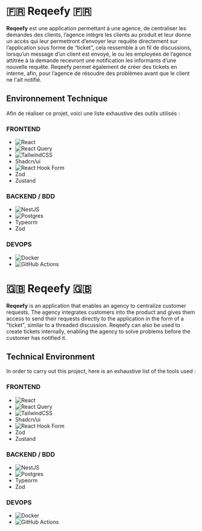 # 🇫🇷 Reqeefy 🇫🇷

**Reqeefy** est une application permettant à une agence, de centraliser les demandes des clients, l’agence intègre les clients au produit et leur donne un accès qui leur permettront d’envoyer leur requête directement sur l’application sous forme de “ticket”, cela ressemble à un fil de discussions, lorsqu’un message d’un client est envoyé, le ou les employées de l’agence attitrée à la demande recevront une notification les informants d’une nouvelle requête. Reqeefy permet également de créer des tickets en interne, afin, pour l’agence de résoudre des problèmes avant que le client ne l'ait notifié.


## Environnement Technique

Afin de réaliser ce projet, voici une liste exhaustive des outils utilisés :

### FRONTEND

- ![React](https://img.shields.io/badge/react-%2320232a.svg?style=for-the-badge&logo=react&logoColor=%2361DAFB)
- ![React Query](https://img.shields.io/badge/-React%20Query-FF4154?style=for-the-badge&logo=react%20query&logoColor=white)
- ![TailwindCSS](https://img.shields.io/badge/tailwindcss-%2338B2AC.svg?style=for-the-badge&logo=tailwind-css&logoColor=white)
- Shadcn/ui
- ![React Hook Form](https://img.shields.io/badge/React%20Hook%20Form-%23EC5990.svg?style=for-the-badge&logo=reacthookform&logoColor=white)
- Zod
- Zustand

### BACKEND / BDD

- ![NestJS](https://img.shields.io/badge/nestjs-%23E0234E.svg?style=for-the-badge&logo=nestjs&logoColor=white)
- ![Postgres](https://img.shields.io/badge/postgres-%23316192.svg?style=for-the-badge&logo=postgresql&logoColor=white)
- Typeorm
- Zod

### DEVOPS 

- ![Docker](https://img.shields.io/badge/docker-%230db7ed.svg?style=for-the-badge&logo=docker&logoColor=white)
- ![GitHub Actions](https://img.shields.io/badge/github%20actions-%232671E5.svg?style=for-the-badge&logo=githubactions&logoColor=white)

# 🇬🇧 Reqeefy 🇬🇧

**Reqeefy** is an application that enables an agency to centralize customer requests. The agency integrates customers into the product and gives them access to send their requests directly to the application in the form of a "ticket", similar to a threaded discussion. Reqeefy can also be used to create tickets internally, enabling the agency to solve problems before the customer has notified it.


## Technical Environment

In order to carry out this project, here is an exhaustive list of the tools used :

### FRONTEND

- ![React](https://img.shields.io/badge/react-%2320232a.svg?style=for-the-badge&logo=react&logoColor=%2361DAFB)
- ![React Query](https://img.shields.io/badge/-React%20Query-FF4154?style=for-the-badge&logo=react%20query&logoColor=white)
- ![TailwindCSS](https://img.shields.io/badge/tailwindcss-%2338B2AC.svg?style=for-the-badge&logo=tailwind-css&logoColor=white)
- Shadcn/ui
- ![React Hook Form](https://img.shields.io/badge/React%20Hook%20Form-%23EC5990.svg?style=for-the-badge&logo=reacthookform&logoColor=white)
- Zod
- Zustand

### BACKEND / BDD

- ![NestJS](https://img.shields.io/badge/nestjs-%23E0234E.svg?style=for-the-badge&logo=nestjs&logoColor=white)
- ![Postgres](https://img.shields.io/badge/postgres-%23316192.svg?style=for-the-badge&logo=postgresql&logoColor=white)
- Typeorm
- Zod

### DEVOPS 

- ![Docker](https://img.shields.io/badge/docker-%230db7ed.svg?style=for-the-badge&logo=docker&logoColor=white)
- ![GitHub Actions](https://img.shields.io/badge/github%20actions-%232671E5.svg?style=for-the-badge&logo=githubactions&logoColor=white)

